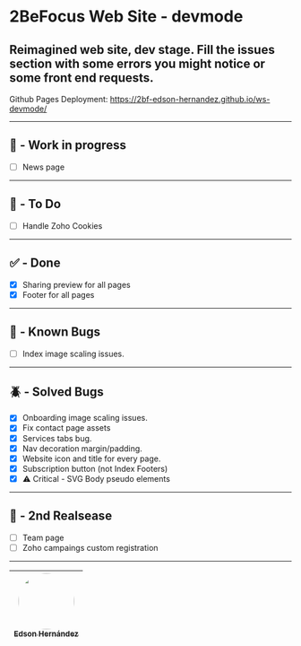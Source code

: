 # 2BeFocus Web Site - devmode
Reimagined web site, dev stage. Fill the issues section with some errors you might notice or some front end requests.
---
Github Pages Deployment: https://2bf-edson-hernandez.github.io/ws-devmode/

---
## 🚧 - Work in progress
- [ ] News page

---

## 🎯 - To Do
- [ ] Handle Zoho Cookies
---

## ✅ - Done
- [x] Sharing preview for all pages
- [x] Footer for all pages

---

## 🐞 - Known Bugs
- [ ] Index image scaling issues.
---

## 🪲 - Solved Bugs
- [x] Onboarding image scaling issues.
- [x] Fix contact page assets
- [x] Services tabs bug.
- [x] Nav decoration margin/padding.
- [x] Website icon and title for every page.
- [x] Subscription button (not Index Footers)
- [x] ⚠️ Critical - SVG Body pseudo elements

---

## 🚧 - 2nd Realsease
- [ ] Team page
- [ ] Zoho campaings custom registration
---

| [<img src="https://avatars.githubusercontent.com/u/110247470?v=4" width=100 style="border-radius:100px"><br><sub>Edson Hernández</sub>](https://github.com/2bf-edson-hernandez/) |
| :--------------------------------------------------------------------------------------------------------------------------------------------------: |
